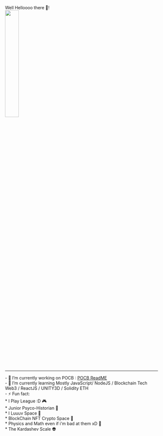 <!DOCTYPE>
<html>
	<body container="fluid">
		<div class="row card">
    			<div>
				<span  style="text-align:center">Well Helloooo there 👋!</span>
				<br/>
				<img 
					width="30%" 
					heigth="30%" 
					src="https://user-images.githubusercontent.com/107952919/184846192-667ab018-58d5-4b8f-ae29-f14b0a41120c.jpg" 
				/>
			</div>
			<hr/>
			<div>
				- 🔭 I’m currently working on POCB : <a href="https://github.com/AggelosQubit/pocb#readme">POCB ReadME</a><br/>
				- 🌱 I’m currently learning Mostly JavaScript/ NodeJS / Blockchain Tech Web3 / ReactJS / UNITY3D / Solidity ETH<br/>
				- ⚡ Fun fact: <br/>
						* I Play League :D 🎮<br/>
						* Junior Psyco-Historian 🧙<br/>
						* I Luuuv Space 🌌<br/>
						* BlockChain NFT Crypto Space 📒<br/>
						* Physics and Math even if i'm bad at them xD 🔭<br/>
						* The Kardashev Scale 👽<br/>
			</div>
		</div>
  	</body>
</html>

